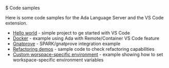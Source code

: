 $ Code samples

Here is some code samples for the Ada Language Server and the VS Code extension.

* [Hello world](hello/) - simple project to ge started with VS Code
* [Docker](docker/) - example using Ada with Remote/Container VS Code feature
* [Gnatprove](gnatprove/) - SPARK/gnatprove integration example
* [Refactoring demos](refactoring_demos/) - sample code to check refactoring capabilities
* [Custom worspace-specific environment](custom_env/) - example showing how to set workspace-specific environment variables
